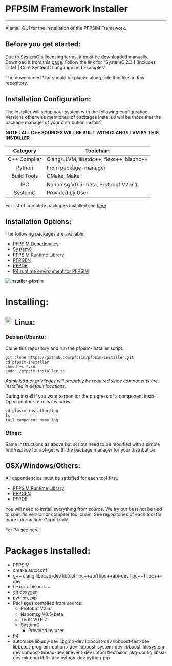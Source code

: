 # PFPSIM Framework Installer

--------------------------------------------------------------------------------

A small GUI for the installation of the PFPSIM Framework.

## Before you get started:

Due to SystemC's licensing terms, it must be downloaded manually. Download it from this [page](http://accellera.org/downloads/standards/systemc). Follow the link for "SystemC 2.3.1 (Includes TLM) | Core SystemC Language and Examples".

The downloaded *.tar should be placed along side thie files in this repository.

## Installation Configuration:

The installer will setup your system with the following configuration. Versions otherwise mentioned of packages installed will be those that the package manager of your distribution installs.

__NOTE : ALL C++ SOURCES WILL BE BUILT WITH CLANG/LLVM BY THIS INSTALLER__

|Category     |  Toolchain          |
|:-----------:|---------------------|
|C++ Compiler     | Clang/LLVM, libstdc++, flexc++, bisonc++ |
|Python | From package-manager  |
|Build Tools  | CMake, Make |
|IPC          | Nanomsg V0.5-beta, Protobuf V2.6.1 |
|SystemC      | Provided by User |

For list of complete packages installed see [here](https://github.com/pfpsim/pfpsim-installer#packages-installed)

## Installation Options:

The following packages are available:
- [PFPSIM Depedencies](https://github.com/pfpsim/PFPSim#dependencies)
- [SystemC](http://accellera.org/downloads/standards/systemc)
- [PFPSIM Runtime Library](https://github.com/pfpsim/PFPSim)
- [PFPGEN](https://github.com/pfpsim/pfpgen)
- [PFPDB](https://github.com/pfpsim/pfpdb)
- [P4 runtime environment for PFPSIM](https://github.com/pfpsim/p4-behavioral-model#dependencies)

![installer-pfpsim](https://cloud.githubusercontent.com/assets/2020096/15365717/40d4084e-1cef-11e6-91a9-d07b60546237.gif)

# Installing:


## <img src="https://upload.wikimedia.org/wikipedia/commons/thumb/3/35/Tux.svg/204px-Tux.svg.png" width="25px"> </img> Linux: 

### Debian/Ubuntu:

Clone this repository and run the pfpsim-installer script.

```
git clone https://github.com/pfpsim/pfpsim-installer.git
cd pfpsim-installer
chmod +x *.sh
sudo ./pfpsim-installer.sh
```

*Administrator privileges will probably be required since components are installed in default locations.*

During install if you want to monitor the progress of a component install. Open another terminal window.

```
cd pfpsim-installer/log
ls
tail component_name.log
```

### Other:
Same instructions as above but scripts need to be modified with a simple find/replace for apt-get with the package manager for your distribution

## OSX/Windows/Others:

All dependencies must be satisfied for each tool first.
- [PFPSIM Runtime Library](https://github.com/pfpsim/PFPSim)
- [PFPGEN](https://github.com/pfpsim/pfpgen)
- [PFPDB](https://github.com/pfpsim/pfpdb)

You will need to install everything from source. We try our best not be tied to specific version or compiler tool chain. See repositories of each tool for more information.
Good Luck!

For P4 see [here](http://p4.org/)

# Packages Installed:

- PFPSIM
 - cmake autoconf
 - g++ clang libpcap-dev libtool libc++abi1 libc++abi-dev libc++1 libc++-dev
 - flexc++ bisonc++
 - git doxygen
 - python, pip
 - Packages compiled from source:
   - Protobuf V2.6.1
   - Nanomsg V0.5-beta
   - Thrift V0.9.2
   - SystemC
     - Provided by user
- P4
 - automake libjudy-dev libgmp-dev libboost-dev libboost-test-dev libboost-program-options-dev libboost-system-dev libboost-filesystem-dev libboost-thread-dev libevent-dev libtool flex bison pkg-config libssl-dev mktemp libffi-dev python-dev python-pip
